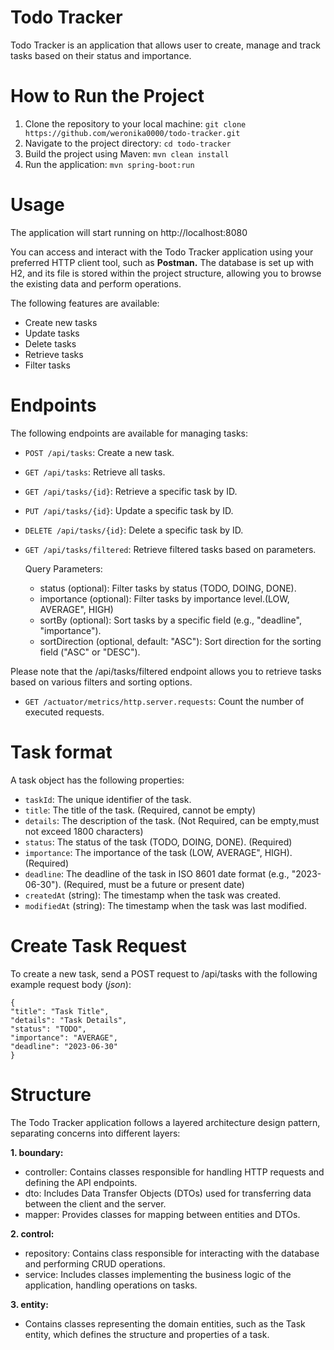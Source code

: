 # Todo Tracker
Todo Tracker is an application that allows user to create, manage and track tasks based on their status and importance.

# How to Run the Project

1. Clone the repository to your local machine: `git clone https://github.com/weronika0000/todo-tracker.git`
2. Navigate to the project directory: `cd todo-tracker`
3. Build the project using Maven: `mvn clean install`
4. Run the application: `mvn spring-boot:run`

# Usage

The application will start running on http://localhost:8080

You can access and interact with the Todo Tracker application using your preferred HTTP client tool, such as **Postman.**
The database is set up with H2, and its file is stored within the project structure, allowing you to browse the existing data and perform operations.

The following features are available:

* Create new tasks
* Update tasks
* Delete tasks
* Retrieve tasks
* Filter tasks

# Endpoints
The following endpoints are available for managing tasks:


* `POST /api/tasks`: Create a new task.
* `GET /api/tasks`: Retrieve all tasks.
* `GET /api/tasks/{id}`: Retrieve a specific task by ID.
* `PUT /api/tasks/{id}`: Update a specific task by ID.
* `DELETE /api/tasks/{id}`: Delete a specific task by ID.
* `GET /api/tasks/filtered`: Retrieve filtered tasks based on parameters.



    Query Parameters:

    * status (optional): Filter tasks by status (TODO, DOING, DONE).
    * importance (optional): Filter tasks by importance level.(LOW, AVERAGE", HIGH)
    * sortBy (optional): Sort tasks by a specific field (e.g., "deadline", "importance").
    * sortDirection (optional, default: "ASC"): Sort direction for the sorting field ("ASC" or "DESC").


Please note that the /api/tasks/filtered endpoint allows you to retrieve tasks based on various filters and sorting options.

* `GET /actuator/metrics/http.server.requests`: Count the number of executed requests.
# Task format

A task object has the following properties:

* `taskId`: The unique identifier of the task.
* `title`: The title of the task. (Required, cannot be empty)
* `details`: The description of the task. (Not Required, can be empty,must not exceed 1800 characters)
* `status`: The status of the task (TODO, DOING, DONE). (Required)
* `importance`: The importance of the task (LOW, AVERAGE", HIGH). (Required)
* `deadline`: The deadline of the task in ISO 8601 date format (e.g., "2023-06-30"). (Required, must be a future or present date)
* `createdAt` (string): The timestamp when the task was created.
* `modifiedAt` (string): The timestamp when the task was last modified.

# Create Task Request

To create a new task, send a POST request to /api/tasks with the following example request body (_json_):



~~~~
{
"title": "Task Title",
"details": "Task Details",
"status": "TODO",
"importance": "AVERAGE",
"deadline": "2023-06-30"
}
~~~~

# Structure

The Todo Tracker application follows a layered architecture design pattern, separating concerns into different layers:

**1. boundary:**
* controller: Contains classes responsible for handling HTTP requests and defining the API endpoints.
* dto: Includes Data Transfer Objects (DTOs) used for transferring data between the client and the server.
* mapper: Provides classes for mapping between entities and DTOs.

**2. control:**
* repository: Contains class responsible for interacting with the database and performing CRUD operations.
* service: Includes classes implementing the business logic of the application, handling operations on tasks.

**3. entity:**

* Contains classes representing the domain entities, such as the Task entity, which defines the structure and properties of a task.
